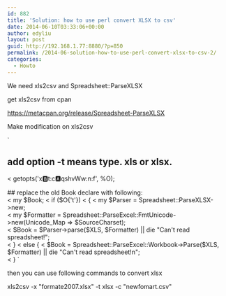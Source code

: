 ```yaml
---
id: 882
title: 'Solution: how to use perl convert XLSX to csv'
date: 2014-06-10T03:33:06+00:00
author: edyliu
layout: post
guid: http://192.168.1.77:8880/?p=850
permalink: /2014-06-solution-how-to-use-perl-convert-xlsx-to-csv-2/
categories:
  - Howto
---
```

We need xls2csv and Spreadsheet::ParseXLSX
  
get xls2csv from cpan
  
https://metacpan.org/release/Spreadsheet-ParseXLSX

Make modification on xls2csv
  
`<br />
## add option -t means type. xls or xlsx.<br />
< getopts('x:b:t:c:a:qshvWw:n:f', %O);
<!--more--></p>
<p>## replace the old Book declare with following:<br />
< my $Book;
< if ($O{'t'})
< {
<       my $Parser = Spreadsheet::ParseXLSX->new;<br />
<       my $Formatter = Spreadsheet::ParseExcel::FmtUnicode->new(Unicode_Map => $SourceCharset);<br />
<       $Book = $Parser->parse($XLS, $Formatter) || die "Can't read spreadsheet!";<br />
< }
< else {
<       $Book = Spreadsheet::ParseExcel::Workbook->Parse($XLS, $Formatter) || die "Can't read spreadsheet!n";<br />
< }
` 

then you can use following commands to convert xlsx
  
xls2csv -x "formate2007.xlsx" -t xlsx -c "newfomart.csv"